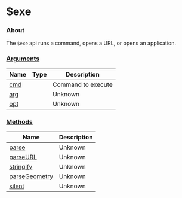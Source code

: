 # $exe

### About

The `$exe` api runs a command, opens a URL, or opens an application.

### [Arguments](args/)

<table><thead><tr><th>Name</th><th data-type="select" data-multiple>Type</th><th>Description</th></tr></thead><tbody><tr><td><a href="args/cmd.md">cmd</a></td><td></td><td>Command to execute</td></tr><tr><td><a href="args/arg.md">arg</a></td><td></td><td>Unknown</td></tr><tr><td><a href="args/opt.md">opt</a></td><td></td><td>Unknown</td></tr></tbody></table>

### [Methods](methods/)

| Name                                      | Description |
| ----------------------------------------- | ----------- |
| [parse](methods/parse.md)                 | Unknown     |
| [parseURL](methods/parseurl.md)           | Unknown     |
| [stringify](methods/stringify.md)         | Unknown     |
| [parseGeometry](methods/parsegeometry.md) | Unknown     |
| [silent](methods/silent.md)               | Unknown     |
